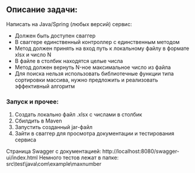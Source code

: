 ## Описание задачи:
Написать на Java/Spring (любых версий) сервис:
- Должен быть доступен сваггер
- В сваггере единственный контроллер с единственным методом
- Метод должен принять на вход путь к локальному файлу в формате xlsx и число N
- В файле в столбик находятся целые числа
- Метод должен вернуть N-ное максимальное число из файла
- Для поиска нельзя использовать библиотечные функции типа сортировки массива, нужно предложить и реализовать эффективный алгоритм

### Запуск и прочее:
1) Создать локально файл .xlsx с числами в столбик
2) Сбилдить в Maven
3) Запустить созданный jar-файл
4) Зайти в сваггер для просмотра документации и тестирования сервиса

Страница Swagger с документацией: http://localhost:8080/swagger-ui/index.html
Немного тестов лежат в папке: src\test\java\com\example\maxnumber
